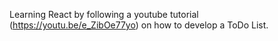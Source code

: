 Learning React by following a youtube tutorial (https://youtu.be/e_ZibOe77yo) on how to develop a ToDo List.

